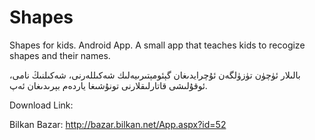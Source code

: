 Shapes
======

Shapes for kids. Android App.
A small app that teaches kids to recogize shapes and their names.

بالىلار ئۈچۈن تۈزۈلگەن ئۇچرايدىغان گېئومېتىرىيەلىك شەكىللەرنى، شەكىلنىڭ نامى، ئوقۇلىشى قاتارلىقلارنى تونۇشىغا ياردەم بېرىدىغان ئەپ.

Download Link:

Bilkan Bazar: http://bazar.bilkan.net/App.aspx?id=52

